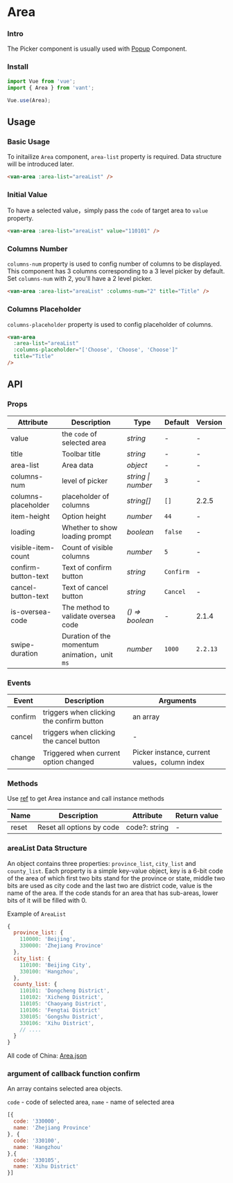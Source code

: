 # Area

### Intro

The Picker component is usually used with [Popup](#/en-US/popup) Component.

### Install

``` javascript
import Vue from 'vue';
import { Area } from 'vant';

Vue.use(Area);
```

## Usage

### Basic Usage

To initailize `Area` component, `area-list` property is required. Data structure will be introduced later. 

```html
<van-area :area-list="areaList" />
```

### Initial Value

To have a selected value，simply pass the `code` of target area to `value` property.

```html
<van-area :area-list="areaList" value="110101" />
```

### Columns Number

`columns-num` property is used to config number of columns to be displayed. This component has 3 columns corresponding to a 3 level picker by default.
Set `columns-num` with 2, you'll have a 2 level picker.

```html
<van-area :area-list="areaList" :columns-num="2" title="Title" />
```

### Columns Placeholder

`columns-placeholder` property is used to config placeholder of columns.

```html
<van-area
  :area-list="areaList"
  :columns-placeholder="['Choose', 'Choose', 'Choose']"
  title="Title"
/>
```

## API

### Props

| Attribute | Description | Type | Default | Version |
|------|------|------|------|------|
| value | the `code` of selected area | *string* | - | - |
| title | Toolbar title | *string* | - | - |
| area-list | Area data | *object* | - | - |
| columns-num | level of picker | *string \| number* | `3` | - |
| columns-placeholder | placeholder of columns | *string[]* | `[]` | 2.2.5 |
| item-height | Option height | *number* | `44` | - |
| loading | Whether to show loading prompt | *boolean* | `false` | - |
| visible-item-count | Count of visible columns | *number* | `5` | - |
| confirm-button-text | Text of confirm button | *string* | `Confirm` | - |
| cancel-button-text | Text of cancel button | *string* | `Cancel` | - |
| is-oversea-code | The method to validate oversea code | *() => boolean* | - | 2.1.4 |
| swipe-duration | Duration of the momentum animation，unit `ms` | *number*  | `1000` | `2.2.13` |

### Events

| Event | Description | Arguments |
|------|------|------|
| confirm | triggers when clicking the confirm button | an array |
| cancel | triggers when clicking the cancel button | - |
| change | Triggered when current option changed | Picker instance, current values，column index |

### Methods

Use [ref](https://vuejs.org/v2/api/#ref) to get Area instance and call instance methods

| Name | Description | Attribute | Return value |
|------|------|------|------|
| reset | Reset all options by code | code?: string | - |

### areaList Data Structure

An object contains three properties: `province_list`, `city_list` and `county_list`. 
Each property is a simple key-value object, key is a 6-bit code of the area of which first two bits stand for the province or state, middle two bits are used as city code and the last two are district code, value is the name of the area. If the code stands for an area that has sub-areas, lower bits of it will be filled with 0.

Example of `AreaList`

```javascript
{
  province_list: {
    110000: 'Beijing',
    330000: 'Zhejiang Province'
  },
  city_list: {
    110100: 'Beijing City',
    330100: 'Hangzhou',
  },
  county_list: {
    110101: 'Dongcheng District',
    110102: 'Xicheng District',
    110105: 'Chaoyang District',
    110106: 'Fengtai District'
    330105: 'Gongshu District',
    330106: 'Xihu District',
    // ....
  }
}
```

All code of China: [Area.json](https://github.com/youzan/vant/blob/dev/src/area/demo/area-en.js)

### argument of callback function confirm

An array contains selected area objects.

`code` - code of selected area, `name` - name of selected area
```javascript
[{
  code: '330000',
  name: 'Zhejiang Province'
}, {
  code: '330100',
  name: 'Hangzhou'
},{
  code: '330105',
  name: 'Xihu District'
}]
```
